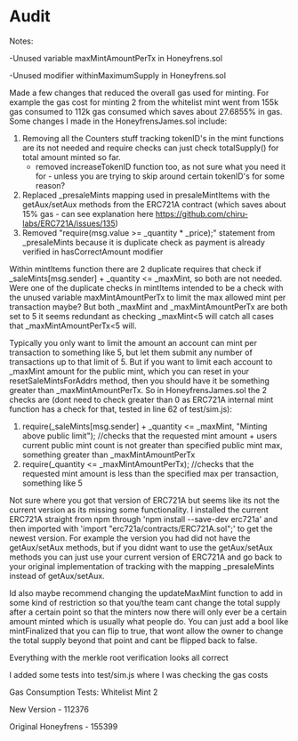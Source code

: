 # Audit
Notes:

-Unused variable maxMintAmountPerTx in Honeyfrens.sol

-Unused modifier withinMaximumSupply in Honeyfrens.sol

Made a few changes that reduced the overall gas used for minting. For example the gas cost for minting 2 from the whitelist mint went from 155k gas consumed to 112k gas consumed which saves about 27.6855% in gas. Some changes I made in the HoneyfrensJames.sol include:
1. Removing all the Counters stuff tracking tokenID's in the mint functions are its not needed and require checks can just check totalSupply() for total amount minted so far.
    - removed increaseTokenID function too, as not sure what you need it for - unless you are trying to skip around certain tokenID's for some reason?
2. Replaced _presaleMints mapping used in presaleMintItems with the getAux/setAux methods from the ERC721A contract (which saves about 15% gas - can see explanation here https://github.com/chiru-labs/ERC721A/issues/135)
3. Removed "require(msg.value >= _quantity * _price);" statement from _presaleMints because it is duplicate check as payment is already verified in hasCorrectAmount modifier

Within mintItems function there are 2 duplicate requires that check if  _saleMints[msg.sender] + _quantity <= _maxMint, so both are not needed. Were one of the duplicate checks in mintItems intended to be a check with the unused variable maxMintAmountPerTx  to limit the max allowed mint per transaction maybe? But both _maxMint and _maxMintAmountPerTx are both set to 5 it seems redundant as checking _maxMint<5 will catch all cases that _maxMintAmountPerTx<5 will.

Typically you only want to limit the amount an account can mint per transaction to something like 5, but let them submit any number of transactions up to that limit of 5. But if you want to limit each account to _maxMint amount for the public mint, which you can reset in your resetSaleMintsForAddrs method, then you should have it be something greater than _maxMintAmountPerTx. So in HoneyfrensJames.sol the 2 checks are (dont need to check greater than 0 as ERC721A internal mint function has a check for that, tested in line 62 of test/sim.js):

1. require(_saleMints[msg.sender] + _quantity <= _maxMint, "Minting above public limit");   //checks that the requested mint amount + users current public mint count is not greater than specified public mint max, something greater than _maxMintAmountPerTx
2. require(_quantity <= _maxMintAmountPerTx); //checks that the requested mint amount is less than the specified max per transaction, something like 5 

Not sure where you got that version of ERC721A but seems like its not the current version as its missing some functionality. I installed the current ERC721A straight from npm through 'npm install --save-dev erc721a' and then imported with 'import "erc721a/contracts/ERC721A.sol";' to get the newest version. For example the version you had did not have the getAux/setAux methods, but if you didnt want to use the getAux/setAux methods you can just use your current version of ERC721A and go back to your original implementation of tracking with the mapping _presaleMints instead of getAux/setAux.

Id also maybe recommend changing the updateMaxMint function to add in some kind of restriction so that you/the team cant change the total supply after a certain point so that the minters now there will only ever be a certain amount minted which is usually what people do. You can just add a bool like mintFinalized that you can flip to true, that wont allow the owner to change the total supply beyond that point and cant be flipped back to false.

Everything with the merkle root verification looks all correct

I added some tests into test/sim.js where I was checking the gas costs

Gas Consumption Tests:
Whitelist Mint 2 

New Version - 112376

Original Honeyfrens - 155399

